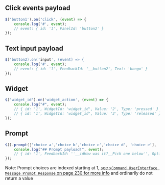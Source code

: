 ## Click events payload

```js
$('button1').on('click', (event) => {
    console.log('#', event);
    // event: { id: '1', PanelId: 'button2' }
});

```

## Text input payload

```js
$('button2).on('input', (event) => {
    console.log('#', event);
    // event: { id: '1', FeedbackId: '__button2', Text: 'bongo' }
});

```

## Widget

```js
$('widget_id').on('widget_action', (event) => {
    console.log("#", event);
    // { id: '1', WidgetId: 'widget_id', Value: '2', Type: 'pressed' }
    // { id: '1', WidgetId: 'widget_id', Value: '2', Type: 'released' }
});

```

## Prompt

```js
$().prompt(['choice a','choice b','choice c','choice d', 'choice e'], 'How was it?', 'Pick one below', (event) => {
    console.log("## Prompt payload!", event);
    // { id: '1', FeedbackId: ''__idHow was it?__Pick one below'', OptionId: '3', Value: 'Choice C'}
});
```

Note: Prompt choices are indexed starting at 1, [see ```xCommand UserInterface Message Prompt Response``` on page 230 for more info](https://www.cisco.com/c/dam/en/us/td/docs/telepresence/endpoint/ce93/collaboration-endpoint-software-api-reference-guide-ce93.pdf) and ordinarily do not return a value